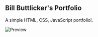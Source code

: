## Bill Buttlicker's Portfolio

A simple HTML, CSS, JavaScript portfolio!.

![Preview](preview.png?raw=true)
